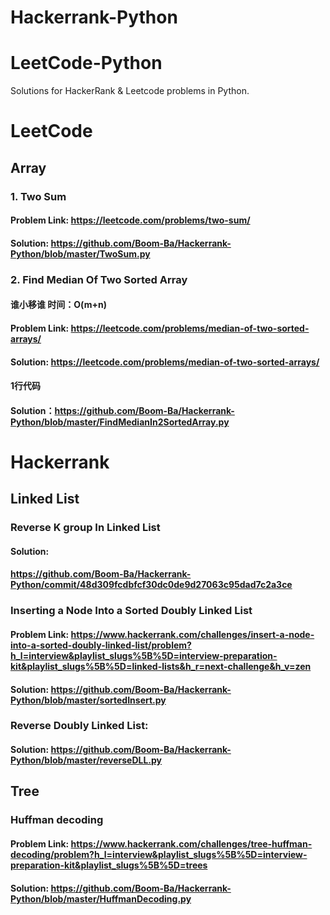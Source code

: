 # Hackerrank-Python
# LeetCode-Python
Solutions for HackerRank & Leetcode problems in Python.

# LeetCode 
## Array

### 1. Two Sum 
#### Problem Link: https://leetcode.com/problems/two-sum/
#### Solution: https://github.com/Boom-Ba/Hackerrank-Python/blob/master/TwoSum.py

### 2. Find Median Of Two Sorted Array
#### 谁小移谁 时间：O(m+n)
#### Problem Link: https://leetcode.com/problems/median-of-two-sorted-arrays/
#### Solution: https://leetcode.com/problems/median-of-two-sorted-arrays/

#### 1行代码 
#### Solution：https://github.com/Boom-Ba/Hackerrank-Python/blob/master/FindMedianIn2SortedArray.py

# Hackerrank 
## Linked List 
### Reverse K group In Linked List

#### Solution:
#### https://github.com/Boom-Ba/Hackerrank-Python/commit/48d309fcdbfcf30dc0de9d27063c95dad7c2a3ce

### Inserting a Node Into a Sorted Doubly Linked List
#### Problem Link: https://www.hackerrank.com/challenges/insert-a-node-into-a-sorted-doubly-linked-list/problem?h_l=interview&playlist_slugs%5B%5D=interview-preparation-kit&playlist_slugs%5B%5D=linked-lists&h_r=next-challenge&h_v=zen
#### Solution: https://github.com/Boom-Ba/Hackerrank-Python/blob/master/sortedInsert.py 

### Reverse Doubly Linked List:
#### Solution: https://github.com/Boom-Ba/Hackerrank-Python/blob/master/reverseDLL.py

## Tree
### Huffman decoding
#### Problem Link: https://www.hackerrank.com/challenges/tree-huffman-decoding/problem?h_l=interview&playlist_slugs%5B%5D=interview-preparation-kit&playlist_slugs%5B%5D=trees
#### Solution: https://github.com/Boom-Ba/Hackerrank-Python/blob/master/HuffmanDecoding.py



